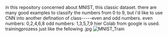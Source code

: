 in this repository concerned about MNIST, this classic dataset.
there are many good examples to classify the numbers from 0 to 9, but i'd like to use CNN into another defination of class-----even and odd numbers.
even numbers: 0,2,4,6,8
odd numbers: 1,3,5,7,9
hier Colab from google is used.
trainingprozess just like the fellowing .jpg
![MNIST_Train](https://user-images.githubusercontent.com/48290954/75774539-7d596980-5d50-11ea-8c4b-0dac994841fc.png)
